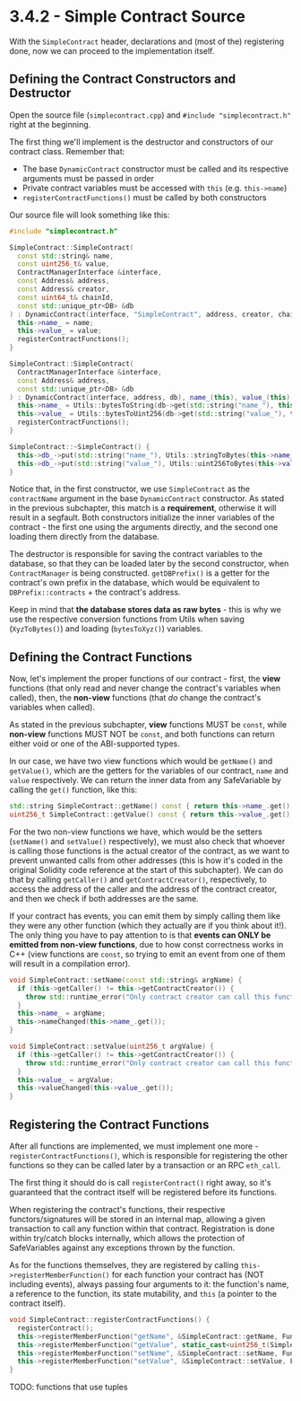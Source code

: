 # 3.4.2 - Simple Contract Source

With the `SimpleContract` header, declarations and (most of the) registering done, now we can proceed to the implementation itself.

## Defining the Contract Constructors and Destructor

Open the source file (`simplecontract.cpp`) and `#include "simplecontract.h"` right at the beginning.

The first thing we'll implement is the destructor and constructors of our contract class. Remember that:

* The base `DynamicContract` constructor must be called and its respective arguments must be passed in order
* Private contract variables must be accessed with `this` (e.g. `this->name`)
* `registerContractFunctions()` must be called by both constructors

Our source file will look something like this:

```cpp
#include "simplecontract.h"

SimpleContract::SimpleContract(
  const std::string& name,
  const uint256_t& value,
  ContractManagerInterface &interface,
  const Address& address,
  const Address& creator,
  const uint64_t& chainId,
  const std::unique_ptr<DB> &db
) : DynamicContract(interface, "SimpleContract", address, creator, chainId, db), name_(this), value_(this) {
  this->name_ = name;
  this->value_ = value;
  registerContractFunctions();
}

SimpleContract::SimpleContract(
  ContractManagerInterface &interface,
  const Address& address,
  const std::unique_ptr<DB> &db
) : DynamicContract(interface, address, db), name_(this), value_(this) {
  this->name_ = Utils::bytesToString(db->get(std::string("name_"), this->getDBPrefix()));
  this->value_ = Utils::bytesToUint256(db->get(std::string("value_"), this->getDBPrefix()));
  registerContractFunctions();
}

SimpleContract::~SimpleContract() {
  this->db_->put(std::string("name_"), Utils::stringToBytes(this->name_.get()), this->getDBPrefix());
  this->db_->put(std::string("value_"), Utils::uint256ToBytes(this->value_.get()), this->getDBPrefix());
}
```

Notice that, in the first constructor, we use `SimpleContract` as the `contractName` argument in the base `DynamicContract` constructor. As stated in the previous subchapter, this match is a **requirement**, otherwise it will result in a segfault. Both constructors initialize the inner variables of the contract - the first one using the arguments directly, and the second one loading them directly from the database.

The destructor is responsible for saving the contract variables to the database, so that they can be loaded later by the second constructor, when `ContractManager` is being constructed. `getDBPrefix()` is a getter for the contract's own prefix in the database, which would be equivalent to `DBPrefix::contracts` + the contract's address.

Keep in mind that **the database stores data as raw bytes** - this is why we use the respective conversion functions from Utils when saving (`XyzToBytes()`) and loading (`bytesToXyz()`) variables.

## Defining the Contract Functions

Now, let's implement the proper functions of our contract - first, the **view** functions (that only read and never change the contract's variables when called), then, the **non-view** functions (that *do* change the contract's variables when called).

As stated in the previous subchapter, **view** functions MUST be `const`, while **non-view** functions MUST NOT be `const`, and both functions can return either void or one of the ABI-supported types.

In our case, we have two view functions which would be `getName()` and `getValue()`, which are the getters for the variables of our contract, `name` and `value` respectively. We can return the inner data from any SafeVariable by calling the `get()` function, like this:

```cpp
std::string SimpleContract::getName() const { return this->name_.get(); }
uint256_t SimpleContract::getValue() const { return this->value_.get(); }
```

For the two non-view functions we have, which would be the setters (`setName()` and `setValue()` respectively), we must also check that whoever is calling those functions is the actual creator of the contract, as we want to prevent unwanted calls from other addresses (this is how it's coded in the original Solidity code reference at the start of this subchapter). We can do that by calling `getCaller()` and `getContractCreator()`, respectively, to access the address of the caller and the address of the contract creator, and then we check if both addresses are the same.

If your contract has events, you can emit them by simply calling them like they were any other function (which they actually are if you think about it!). The only thing you have to pay attention to is that **events can ONLY be emitted from non-view functions**, due to how const correctness works in C++ (view functions are `const`, so trying to emit an event from one of them will result in a compilation error).

```cpp
void SimpleContract::setName(const std::string& argName) {
  if (this->getCaller() != this->getContractCreator()) {
    throw std::runtime_error("Only contract creator can call this function.");
  }
  this->name_ = argName;
  this->nameChanged(this->name_.get());
}

void SimpleContract::setValue(uint256_t argValue) {
  if (this->getCaller() != this->getContractCreator()) {
    throw std::runtime_error("Only contract creator can call this function.");
  }
  this->value_ = argValue;
  this->valueChanged(this->value_.get());
}
```

## Registering the Contract Functions

After all functions are implemented, we must implement one more - `registerContractFunctions()`, which is responsible for registering the other functions so they can be called later by a transaction or an RPC `eth_call`.

The first thing it should do is call `registerContract()` right away, so it's guaranteed that the contract itself will be registered before its functions.

When registering the contract's functions, their respective functors/signatures will be stored in an internal map, allowing a given transaction to call any function within that contract. Registration is done within try/catch blocks internally, which allows the protection of SafeVariables against any exceptions thrown by the function.

As for the functions themselves, they are registered by calling `this->registerMemberFunction()` for each function your contract has (NOT including events), always passing four arguments to it: the function's name, a reference to the function, its state mutability, and `this` (a pointer to the contract itself).

```cpp
void SimpleContract::registerContractFunctions() {
  registerContract();
  this->registerMemberFunction("getName", &SimpleContract::getName, FunctionTypes::View, this);
  this->registerMemberFunction("getValue", static_cast<uint256_t(SimpleContract::*)() const>(&SimpleContract::getValue), FunctionTypes::View, this);
  this->registerMemberFunction("setName", &SimpleContract::setName, FunctionTypes::NonPayable, this);
  this->registerMemberFunction("setValue", &SimpleContract::setValue, FunctionTypes::NonPayable, this);
}
```

TODO: functions that use tuples